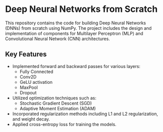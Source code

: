 # Deep Neural Networks from Scratch

This repository contains the code for building Deep Neural Networks (DNNs) from scratch using NumPy. The project includes the design and implementation of components for Multilayer Perceptron (MLP) and Convolutional Neural Network (CNN) architectures.

## Key Features
- Implemented forward and backward passes for various layers:
  - Fully Connected
  - Conv2D
  - GeLU activation
  - MaxPool
  - Dropout
- Utilized optimization techniques such as:
  - Stochastic Gradient Descent (SGD)
  - Adaptive Moment Estimation (ADAM)
- Incorporated regularization methods including L1 and L2 regularization, and weight decay.
- Applied cross-entropy loss for training the models.
